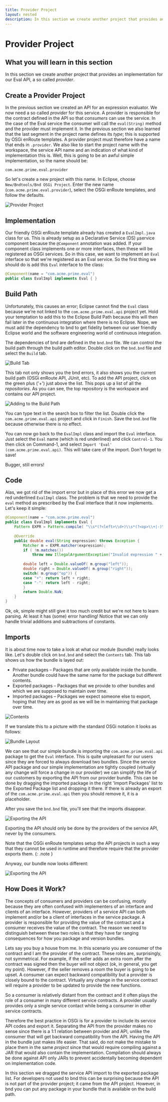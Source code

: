 ```yaml
---
title: Provider Project
layout: nested
description: In this section we create another project that provides an implementation for our Eval API, a so called provider
---
```

# Provider Project

## What you will learn in this section

In this section we create another project that provides an implementation for our Eval API, a so called _provider_.

## Create a Provider Project

In the previous section we created an API for an expression evaluator. We now need a so called *provider* for this service. A provider is responsible for the contract defined in the API so that *consumers* can use the service. In the case of the Eval service the consumer will call the `eval(String)` method and the provider must implement it. In the previous section we also learned that the last segment in the project name defines its *type*; this is supported by OSGi enRoute templates. A provider project must therefore have a name that ends in `.provider`. We also like to start the project name with the workspace, the service API name and an indication of what kind of implementation this is. Well, this is going to be an awful simple implementation, so the name should be:

```
com.acme.prime.eval.provider
```

So let's create a new project with this name. In Eclipse, choose `New/Bndtools/Bnd OSGi Project`. Enter the new name (`com.acme.prime.eval.provider`), select the OSGi enRoute templates, and follow the defaults.

![Provider Project](img/provider-create-0.png)

## Implementation

Our friendly OSGi enRoute template already has created a `EvalImpl.java` class for us. This is already setup as a Declarative Service (DS) µservice component because the `@Component` annotation was added. If your component class implements one or more interfaces, then these will be registered as OSGi services. So in this case, we want to implement an `Eval` interface so that we're registered as an Eval service. So the first thing we should do is add this `Eval` interface to the class:

```java
@Component(name = "com.acme.prime.eval")
public class EvalImpl implements Eval { }
```
	
## Build Path
 
Unfortunately, this causes an error; Eclipse cannot find the `Eval` class because we're not linked to the `com.acme.prime.eval.api` project yet. Hold your temptation to add this to the Eclipse Build Path because this will then fail later in the continuous integration where there is no Eclipse. Nope, we must add the dependency to bnd to get fidelity between our user friendly Eclipse world and the software engineering world of continuous integration. 

The dependencies of bnd are defined in the `bnd.bnd` file. We can control the build path through the build path editor. Double click on the `bnd.bnd` file and select the `Build` tab.

![Build Tab](img/provider-create-1.png)

This tab not only shows you the bnd errors, it also shows you the current build path (OSGi enRoute API, JUnit, etc). To add the API project, click on the green plus ('+') just above the list. This pops up a list of all the *repositories*. As you can see, the top repository is the workspace and contains our API project. 

![Adding to the Build Path](img/provider-create-2.png)

You can type text in the search box to filter the list. Double click the `com.acme.prime.eval.api` project and click in `Finish`. Save the `bnd.bnd` file because otherwise there is no effect.

You can now go back to the `EvalImpl` class and import the `Eval` interface. Just select the `Eval` name (which is red underlined) and click `Control-1`. You then click on Command-1, and select  `Import 'Eval' (com.acme.prime.eval.api)`. This will take care of the import. Don't forget to save!

Bugger, still errors!

##  Code

Alas, we got rid of the import error but in place of this error we now get a red underlined `EvalImpl` class. The problem is that we need to provide the `eval` method as prescribed by the Eval interface that it now implements. Let's keep it simple:

```java
@Component(name = "com.acme.prime.eval")
public class EvalImpl implements Eval {
	Pattern EXPR = Pattern.compile( "\\s*(?<left>\\d+)\\s*(?<op>\\+|-)\\s*(?<right>\\d+)\\s*");
	
	@Override
	public double eval(String expression) throws Exception {
		Matcher m = EXPR.matcher(expression);
		if ( !m.matches())
			throw new IllegalArgumentException("Invalid expression " + expression);
		
		double left = Double.valueOf( m.group("left"));
		double right = Double.valueOf( m.group("right"));
		switch( m.group("op")) {
		case "+": return left + right;
		case "-": return left - right;
		}
		return Double.NaN;
	}
}
```
 
Ok, ok, simple might still give it too much credit but we're not here to learn parsing. At least it has (some) error handling! Notice that we can only handle trivial additions and subtractions of constants.

## Imports

It is about time now to take a look at what our module (bundle) really looks like. Let's double click on `bnd.bnd` and select the `Contents` tab. This tab shows us how the bundle is layed out:

* Private packages – Packages that are only available inside the bundle. Another bundle could have the same name for the package but different contents.
* Exported packages – Packages that we provide to other bundles and which we are supposed to maintain over time.
* Imported packages – Packages we expect someone else to export, hoping that they are as good as we will be in maintaining that package over time.

![Contents](img/provider-imports-0.png)

If we translate this to a picture with the standard OSGi notation it looks as follows:

![Bundle Layout](img/provider-imports-1.png)

We can see that our simple bundle is importing the `com.acme.prime.eval.api` package to get the `Eval` interface. This is quite unpleasant for our users since they are forced to always download two bundles. Since the service API package and our simple implementation are tightly coupled (virtually any change will force a change in our provider) we can simplify the life of our customers by exporting the API from our provider bundle. This can be done by dragging the imported package in the right 'Import Packages' list to the Exported Package list and dropping it there. If there is already an export of the `com.acme.prime.eval.api` then you should remove it, it is a placeholder.

After you save the `bnd.bnd` file, you'll see that the imports disappear.

![Exporting the  API](img/provider-imports-2.png)

Exporting the API should only be done by the providers of the service API, never by the consumers.

Note that the OSGi enRoute templates setup the API projects in such a way that they cannot be used in runtime and therefore require that the provider exports them.
{: .note }

Anyway, our bundle now looks different:

![Exporting the  API](img/provider-imports-3.png)


## How Does it Work?

The concepts of consumers and providers can be confusing, mostly because they are often confused with implementers of an interface and clients of an interface. However, providers of a service API can both implement and/or be a client of interfaces in the service package. A provider is responsible for providing the value of the contract and a consumer receives the value of the contract. The reason we need to distinguish between these two roles is that they have far ranging consequences for how you package and version bundles.

Lets say you buy a house from me. In this scenario you are consumer of the contract and I am the provider of the contract. These roles are, surprisingly, not symmetrical. For example, if the seller adds an extra room after the contract was signed then the buyer will not object (ok, in general, you get my point). However, if the seller removes a room the buyer is going to be upset. A consumer can expect backward compatibility but a provider is closely bound to the contract. Virtually any change in the service contract will require a provider to be updated to provide the new functions. 

So a consumer is relatively distant from the contract and it often plays the role of a consumer in many different service contracts. A provider usually provides only a single service contact while being a consumer in other service contracts.  

Therefore the best practice in OSGi is for a provider to include its service API codes and export it. Separating the API from the provider makes no sense since there is a 1:1 relation between provider and API, unlike the consumer that will get backward compatibility from the API. Having the API in the bundle just makes life easier. That said, do not make the mistake to place them in the same _project_ since that would require compiling against a JAR that would also contain the implementation. Compilation should always be done against API only JARs to prevent accidentally becoming dependent on implementation code.

In this section we dragged the service API import to the exported package list. For developers not used to bnd this can be surprising because the API is not part of the provider project; it came from the API project. However, in bnd you can put any package in your bundle that is available on the build path.

 



